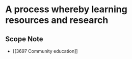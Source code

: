 # A process whereby learning resources and research   

## Scope Note

- [[3697 Community education]]  

